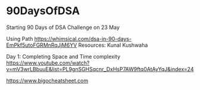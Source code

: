 # 90DaysOfDSA
Starting 90 Days of DSA Challenge on 23 May

Using Path
https://whimsical.com/dsa-in-90-days-EmPkf5utoFGRMnRqJjM6YV
Resources:
Kunal Kushwaha

Day 1: 
Completing Space and Time complexity 
https://www.youtube.com/watch?v=mV3wrLBbuuE&list=PL9gnSGHSqcnr_DxHsP7AW9ftq0AtAyYqJ&index=24

https://www.bigocheatsheet.com
